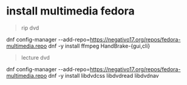 # install multimedia fedora

> rip dvd

dnf config-manager --add-repo=https://negativo17.org/repos/fedora-multimedia.repo
dnf -y install ffmpeg HandBrake-{gui,cli}

> lecture dvd

dnf config-manager --add-repo=https://negativo17.org/repos/fedora-multimedia.repo
dnf -y install libdvdcss libdvdread libdvdnav
